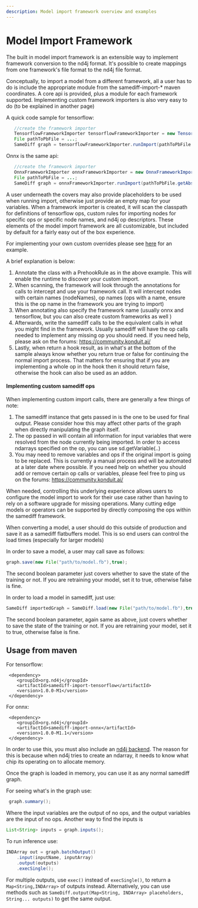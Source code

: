```yaml
---
description: Model import framework overview and examples
---
```


# Model Import Framework

The built in model import framework is an extensible way to implement framework conversion to the nd4j format. It's possible to create mappings from one framework's file format to the nd4j file format.

Conceptually, to import a model from a different framework, all a user has to do is include the appropriate module from the samediff-import-\* maven coordinates. A core api is provided, plus a module for each framework supported. Implementing custom framework importers is also very easy to do (to be explained in another page)

A quick code sample for tensorflow:

```java
   //create the framework importer
   TensorflowFrameworkImporter tensorflowFrameworkImporter = new TensorflowFrameworkImporter();
   File pathToPbFile = ...;
   SameDiff graph = tensorflowFrameworkImporter.runImport(pathToPbFile.getAbsolutePath(),Collections.emptyMap());
```

Onnx is the same api:

```java
   //create the framework importer
   OnnxFrameworkImporter onnxFrameworkImporter = new OnnxFrameworkImporter();
   File pathToPbFile = ...;
   SameDiff graph = onnxFrameworkImporter.runImport(pathToPbFile.getAbsolutePath(),Collections.emptyMap());
```

A user underneath the covers may also provide placeholders to be used when running import, otherwise just provide an empty map for your variables. When a framework importer is created, it will scan the classpath for definitions of tensorflow ops, custom rules for importing nodes for specific ops or specific node names, and nd4j op descriptors. These elements of the model import framework are all customizable, but included by default for a fairly easy out of the box experience.

For implementing your own custom overrides please see [here](https://github.com/eclipse/deeplearning4j/blob/master/nd4j/samediff-import/samediff-import-onnx/src/main/kotlin/org/nd4j/samediff/frameworkimport/onnx/definitions/implementations/GlobalAveragePooling.kt) for an example.

A brief explanation is below:

1. Annotate the class with a PrehookRule as in the above example. This will enable the runtime to discover your custom import.
2. When scanning, the framework will look through the annotations for calls to intercept and use your framework call. It will intercept nodes with certain names (nodeNames), op names (ops with a name, ensure this is the op name in the framework you are trying to import)
3. When annotating also specify the framework name (usually onnx and tensorflow, but you can also create custom frameworks as well )
4. Afterwards, write the samediff calls to be the equivalent calls in what you might find in the framework. Usually samediff will have the op calls needed to implement any missing op you should need. If you need help, please ask on the forums: https://community.konduit.ai/
5. Lastly, when return a hook result, as in what's at the bottom of the sample always know whether you return true or false for continuing the normal import process. That matters for ensuring that if you are implementing a whole op in the hook then it should return false, otherwise the hook can also be used as an addon.

#### Implementing custom samediff ops

When implementing custom import calls, there are generally a few things of note:

1. The samediff instance that gets passed in is the one to be used for final output. Please consider how this may affect other parts of the graph when directly manipulating the graph itself.
2. The op passed in will contain all information for input variables that were resolved from the node currently being imported. In order to access ndarrays specified on the op, you can use sd.getVariable(..)
3. You may need to remove variables and ops if the original import is going to be replaced. This is currently a manual process and will be automated at a later date where possible. If you need help on whether you should add or remove  certain op calls or variables, please feel free to ping us on the forums: https://community.konduit.ai/

When needed, controlling this underlying experience allows users to configure the model import to work for their use case rather than having to rely on a software upgrade for missing operations. Many cutting edge models or operators can be supported by directly composing the ops within the samediff framework.

When converting a model, a user should do this outside of production and save it as a samediff flatbuffers model. This is so end users can control the load times (especially for larger models)

In order to save a model, a user may call save as follows:

```java
graph.save(new File("path/to/model.fb"),true);
```

The second boolean parameter just covers whether to save the state of the training or not. If you are retraining your model, set it to true, otherwise false is fine.

In order to load a model in samediff, just use:

```java
SameDiff importedGraph = SameDiff.load(new File("path/to/model.fb"),true);
```

The second boolean parameter, again same as above, just covers whether to save the state of the training or not. If you are retraining your model, set it to true, otherwise false is fine.

## Usage from maven

For tensorflow:

```markup
 <dependency>
    <groupId>org.nd4j</groupId>
    <artifactId>samediff-import-tensorflow</artifactId>
    <version>1.0.0-M1</version>
 </dependency>
```

For onnx:

```markup
 <dependency>
    <groupId>org.nd4j</groupId>
    <artifactId>samediff-import-onnx</artifactId>
    <version>1.0.0-M1.1</version>
 </dependency>
```

In order to use this, you must also include an [nd4j backend](../../multi-project/explanation/configuration/backends/). The reason for this is because when nd4j tries to create an ndarray, it needs to know what chip its operating on to allocate memory.

Once the graph is loaded in memory, you can use it as any normal samediff graph.

For seeing what's in the graph use:

```java
 graph.summary();
```

Where the input variables are the output of no ops, and the output variables are the input of no ops. Another way to find the inputs is

```java
List<String> inputs = graph.inputs();
```

To run inference use:

```java
INDArray out = graph.batchOutput()
    .input(inputName, inputArray)
    .output(outputs)
    .execSingle();
```

For multiple outputs, use `exec()` instead of `execSingle()`, to return a `Map<String,INDArray>` of outputs instead. Alternatively, you can use methods such as `SameDiff.output(Map<String, INDArray> placeholders, String... outputs)` to get the same output.
